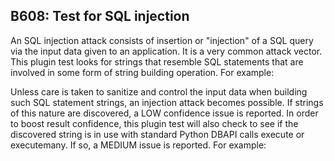 B608: Test for SQL injection
----------------------------

An SQL injection attack consists of insertion or "injection" of a SQL
query via the input data given to an application. It is a very common
attack vector. This plugin test looks for strings that resemble SQL
statements that are involved in some form of string building operation.
For example:

Unless care is taken to sanitize and control the input data when
building such SQL statement strings, an injection attack becomes
possible. If strings of this nature are discovered, a LOW confidence
issue is reported. In order to boost result confidence, this plugin test
will also check to see if the discovered string is in use with standard
Python DBAPI calls execute or executemany. If so, a MEDIUM issue is
reported. For example:
